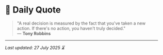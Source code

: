 # 📜 Daily Quote

> "A real decision is measured by the fact that you've taken a new action. If there's no action, you haven't truly decided."  
> — **Tony Robbins**

---

_Last updated: 27 July 2025 ⏳_
